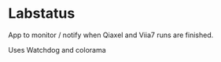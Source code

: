 # Labstatus
App to monitor / notify when Qiaxel and Viia7 runs are finished.

Uses Watchdog and colorama
